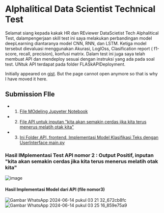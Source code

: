 # Alphalitical Data Scientist Technical Test

Selamat siang kepada kakak HR dan REviewer DataScietist Tech Alphalitical Test, dalampengerjaan skill test ini saya melakukan perbandingan model deepLearning diantaranya model CNN, RNN, dan LSTM. Ketiga model tersebut dievaluasi menggunakan Akurasi, LoglOss, Clasification report ( f1-score, recall, precision), konfusi matrix. Dalam test ini juga saya telah membuat API dan mendeploy sesuai dengan instruksi yang ada pada soal test. UNtuk API terdapat pada folder FLASkAPIDeployment. 

Initially appeared on
[gist](https://gist.github.com/PurpleBooth/109311bb0361f32d87a2). But the page cannot open anymore so that is why I have moved it here.

## Submission FIle
- 1. [File MOdeling Jupyeter Notebook](https://github.com/Mazcho/DS_Tech_Alphalitical_Test/blob/main/DS%20-%20Tech%20Test%20Alphalitical.ipynb)
- 2. [File API untuk inputan "kita akan semakin cerdas jika kita terus menerus melatih otak kita"](https://github.com/Mazcho/DS_Tech_Alphalitical_Test/blob/main/FlaskAPIDeployment/api_sub.py)
- 3. [Ini Folder API, frontend,  Implementasi Model Klasifikasi Teks dengan UserInterface main.py](https://github.com/Mazcho/DS_Tech_Alphalitical_Test/tree/main/FlaskAPIDeployment)
  
### Hasil IMplementasi Test API nomor 2 : Output Positif, inputan "kita akan semakin cerdas jika kita terus menerus melatih otak kita"
![image](https://github.com/Mazcho/DS_Tech_Alphalitical_Test/assets/77985996/38cd4dff-d2ef-458e-8217-409f07315f8a)

#### Hasil Implementasi Model dari API (file nomor3)
![Gambar WhatsApp 2024-06-14 pukul 03 21 32_672cb8fc](https://github.com/Mazcho/DS_Tech_Alphalitical_Test/assets/77985996/ed6be460-69b1-43d0-aa15-f0af22c83c24) ![Gambar WhatsApp 2024-06-14 pukul 03 25 16_859e75a9](https://github.com/Mazcho/DS_Tech_Alphalitical_Test/assets/77985996/48ab110c-ca5e-4bd4-a1e8-12b308617eb5)
